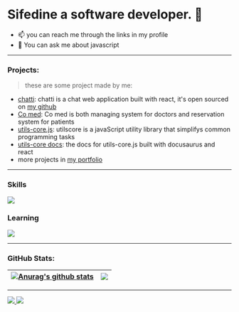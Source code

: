 # Sifedine a software developer. 👋

- 📫 you can reach me through the links in my profile
- 💬 You can ask me about javascript

---

### Projects:
> these are some project made by me:
- [chatti](https://chatti.lol): chatti is a chat web application built with react, it's open sourced on [my github](https://github.com/dev-pengi/chatti)
- [Co med](https://co-med.org): Co med is both managing system for doctors and reservation system for patients
- [utils-core.js](https://github.com/dev-pengi/utils-core.js): utilscore is a javaScript utility library that simplifys common programming tasks
- [utils-core docs](https://utils-core.js.org): the docs for utils-core.js built with docusaurus and react
- more projects in [my portfolio](https://sifedine.com)
---

### Skills


<p align="left">
<img src="https://skillicons.dev/icons?i=js,typescript,nodejs,express,mongodb,react,nextjs,redux,tailwindcss,electron,git,github,postman,linux,nginx,bash,netlify,html,css,md&perline=10" />
  
### Learning


<p align="left">
<img src="https://skillicons.dev/icons?i=cs,dotnet,mysql,graphql,threejs&perline=9" />


---

### GitHub Stats:
| <a href="https://github.com/dev-pengi"><img align="center" src="https://github-readme-stats.vercel.app/api?username=dev-pengi&show_icons=true&theme=slateorange&count_private=true&hide_border=true" alt="Anurag's github stats" /></a> | <a href="https://github.com/dev-pengi"><img align="center" src="https://github-readme-stats.vercel.app/api/top-langs/?username=dev-pengi&layout=compact&langs_count=8&theme=slateorange&hide_border=true" /></a> |
| ------------- | ------------- |



---

<a href="https://github.com/dev-pengi?tab=followers">
  <img src="https://img.shields.io/github/followers/dev-pengi">
</a>
<a href="https://github.com/dev-pengi">
   <img src="https://komarev.com/ghpvc/?username=dev-pengi">
</a>
